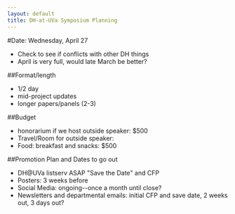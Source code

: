 ```yaml
---
layout: default
title: DH-at-UVa Symposium Planning
---
```


#Date: Wednesday, April 27
  * Check to see if conflicts with other DH things
  * April is very full, would late March be better?

##Format/length
 * 1/2 day
 * mid-project updates 
 * longer papers/panels (2-3)

##Budget
  * honorarium if we host outside speaker: $500
  * Travel/Room for outside speaker:
  * Food: breakfast and snacks: $500

##Promotion Plan and Dates to go out
  * DH@UVa listserv ASAP "Save the Date" and CFP
  * Posters:  3 weeks before
  * Social Media: ongoing--once a month until close?
  * Newsletters and departmental emails: initial CFP and save date, 2
    weeks out, 3 days out?
